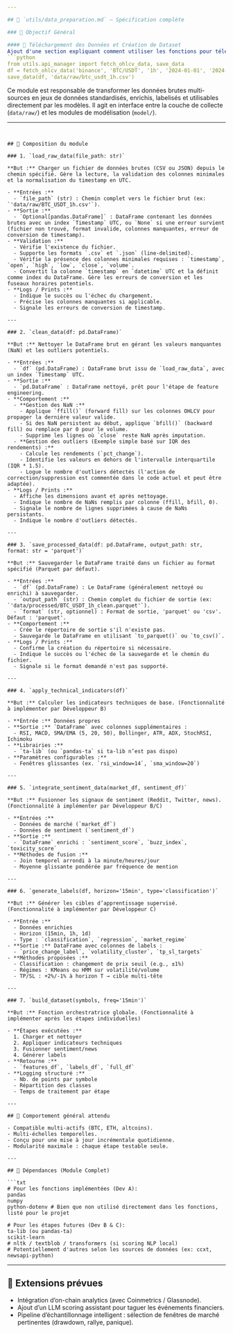 ```yaml
---

## 📘 `utils/data_preparation.md` – Spécification complète

### 🔧 Objectif Général

#### 🚀 Téléchargement des Données et Création de Dataset
Ajout d'une section expliquant comment utiliser les fonctions pour télécharger les données brutes et générer des datasets enrichis. Exemple :
```python
from utils.api_manager import fetch_ohlcv_data, save_data
df = fetch_ohlcv_data('binance', 'BTC/USDT', '1h', '2024-01-01', '2024-12-31')
save_data(df, 'data/raw/btc_usdt_1h.csv')
```

Ce module est responsable de transformer les données brutes multi-sources en jeux de données standardisés, enrichis, labelisés et utilisables directement par les modèles. Il agit en interface entre la couche de collecte (`data/raw/`) et les modules de modélisation (`model/`).

---
```


## 🧩 Composition du module

### 1. `load_raw_data(file_path: str)`

**But :** Charger un fichier de données brutes (CSV ou JSON) depuis le chemin spécifié. Gère la lecture, la validation des colonnes minimales et la normalisation du timestamp en UTC.

- **Entrées :**
  - `file_path` (str) : Chemin complet vers le fichier brut (ex: `'data/raw/BTC_USDT_1h.csv'`).
- **Sortie :**
  - `Optional[pandas.DataFrame]` : DataFrame contenant les données brutes avec un index `Timestamp` UTC, ou `None` si une erreur survient (fichier non trouvé, format invalide, colonnes manquantes, erreur de conversion de timestamp).
- **Validation :**
  - Vérifie l'existence du fichier.
  - Supporte les formats `.csv` et `.json` (line-delimited).
  - Vérifie la présence des colonnes minimales requises : `timestamp`, `open`, `high`, `low`, `close`, `volume`.
  - Convertit la colonne `timestamp` en `datetime` UTC et la définit comme index du DataFrame. Gère les erreurs de conversion et les fuseaux horaires potentiels.
- **Logs / Prints :**
  - Indique le succès ou l'échec du chargement.
  - Précise les colonnes manquantes si applicable.
  - Signale les erreurs de conversion de timestamp.

---

### 2. `clean_data(df: pd.DataFrame)`

**But :** Nettoyer le DataFrame brut en gérant les valeurs manquantes (NaN) et les outliers potentiels.

- **Entrées :**
  - `df` (pd.DataFrame) : DataFrame brut issu de `load_raw_data`, avec un index `Timestamp` UTC.
- **Sortie :**
  - `pd.DataFrame` : DataFrame nettoyé, prêt pour l'étape de feature engineering.
- **Comportement :**
  - **Gestion des NaN :**
    - Applique `ffill()` (forward fill) sur les colonnes OHLCV pour propager la dernière valeur valide.
    - Si des NaN persistent au début, applique `bfill()` (backward fill) ou remplace par 0 pour le volume.
    - Supprime les lignes où `close` reste NaN après imputation.
  - **Gestion des outliers (Exemple simple basé sur IQR des rendements) :**
    - Calcule les rendements (`pct_change`).
    - Identifie les valeurs en dehors de l'intervalle interquartile (IQR * 1.5).
    - Logue le nombre d'outliers détectés (l'action de correction/suppression est commentée dans le code actuel et peut être adaptée).
- **Logs / Prints :**
  - Affiche les dimensions avant et après nettoyage.
  - Indique le nombre de NaNs remplis par colonne (ffill, bfill, 0).
  - Signale le nombre de lignes supprimées à cause de NaNs persistants.
  - Indique le nombre d'outliers détectés.

---

### 3. `save_processed_data(df: pd.DataFrame, output_path: str, format: str = 'parquet')`

**But :** Sauvegarder le DataFrame traité dans un fichier au format spécifié (Parquet par défaut).

- **Entrées :**
  - `df` (pd.DataFrame) : Le DataFrame (généralement nettoyé ou enrichi) à sauvegarder.
  - `output_path` (str) : Chemin complet du fichier de sortie (ex: `'data/processed/BTC_USDT_1h_clean.parquet'`).
  - `format` (str, optionnel) : Format de sortie, 'parquet' ou 'csv'. Défaut : 'parquet'.
- **Comportement :**
  - Crée le répertoire de sortie s'il n'existe pas.
  - Sauvegarde le DataFrame en utilisant `to_parquet()` ou `to_csv()`.
- **Logs / Prints :**
  - Confirme la création du répertoire si nécessaire.
  - Indique le succès ou l'échec de la sauvegarde et le chemin du fichier.
  - Signale si le format demandé n'est pas supporté.

---

### 4. `apply_technical_indicators(df)`

**But :** Calculer les indicateurs techniques de base. (Fonctionnalité à implémenter par Développeur B)

- **Entrée :** Données propres
- **Sortie :** `DataFrame` avec colonnes supplémentaires :
  - RSI, MACD, SMA/EMA (5, 20, 50), Bollinger, ATR, ADX, StochRSI, Ichimoku
- **Librairies :**
  - `ta-lib` (ou `pandas-ta` si ta-lib n’est pas dispo)
- **Paramètres configurables :**
  - Fenêtres glissantes (ex. `rsi_window=14`, `sma_window=20`)

---

### 5. `integrate_sentiment_data(market_df, sentiment_df)`

**But :** Fusionner les signaux de sentiment (Reddit, Twitter, news). (Fonctionnalité à implémenter par Développeur B/C)

- **Entrées :**
  - Données de marché (`market_df`)
  - Données de sentiment (`sentiment_df`)
- **Sortie :**
  - `DataFrame` enrichi : `sentiment_score`, `buzz_index`, `toxicity_score`
- **Méthodes de fusion :**
  - Join temporel arrondi à la minute/heures/jour
  - Moyenne glissante pondérée par fréquence de mention

---

### 6. `generate_labels(df, horizon='15min', type='classification')`

**But :** Générer les cibles d’apprentissage supervisé. (Fonctionnalité à implémenter par Développeur C)

- **Entrée :**
  - Données enrichies
  - Horizon (15min, 1h, 1d)
  - Type : `classification`, `regression`, `market_regime`
- **Sortie :** DataFrame avec colonnes de labels :
  - `price_change_label`, `volatility_cluster`, `tp_sl_targets`
- **Méthodes proposées :**
  - Classification : changement de prix seuil (e.g., ±1%)
  - Régimes : KMeans ou HMM sur volatilité/volume
  - TP/SL : +2%/-1% à horizon T → cible multi-tête

---

### 7. `build_dataset(symbols, freq='15min')`

**But :** Fonction orchestratrice globale. (Fonctionnalité à implémenter après les étapes individuelles)

- **Étapes exécutées :**
  1. Charger et nettoyer
  2. Appliquer indicateurs techniques
  3. Fusionner sentiment/news
  4. Générer labels
- **Retourne :**
  - `features_df`, `labels_df`, `full_df`
- **Logging structuré :**
  - Nb. de points par symbole
  - Répartition des classes
  - Temps de traitement par étape

---

## 🔄 Comportement général attendu

- Compatible multi-actifs (BTC, ETH, altcoins).
- Multi-échelles temporelles.
- Conçu pour une mise à jour incrémentale quotidienne.
- Modularité maximale : chaque étape testable seule.

---

## 📌 Dépendances (Module Complet)

```txt
# Pour les fonctions implémentées (Dev A):
pandas
numpy
python-dotenv # Bien que non utilisé directement dans les fonctions, listé pour le projet

# Pour les étapes futures (Dev B & C):
ta-lib (ou pandas-ta)
scikit-learn
# nltk / textblob / transformers (si scoring NLP local)
# Potentiellement d'autres selon les sources de données (ex: ccxt, newsapi-python)
```

---

## 📡 Extensions prévues

- Intégration d’on-chain analytics (avec Coinmetrics / Glassnode).
- Ajout d’un LLM scoring assistant pour taguer les événements financiers.
- Pipeline d’échantillonnage intelligent : sélection de fenêtres de marché pertinentes (drawdown, rallye, panique).
